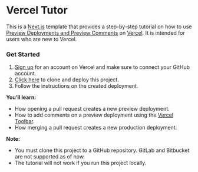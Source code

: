 # Vercel Tutor

This is a [Next.js](https://nextjs.org/) template that provides a step-by-step tutorial on how to use [Preview Deployments and Preview Comments](https://vercel.com/products/previews) on [Vercel](https://vercel.com). It is intended for users who are new to Vercel.

### Get Started

1. [Sign up](https://vercel.com/signup) for an account on Vercel and make sure to connect your GitHub account.
2. [Click here](https://vercel.com/new/clone?from=templates&project-name=Vercel+Tutor&repository-name=vercel-tutor&repository-url=https%3A%2F%2Fgithub.com%2Fvercel%2Fexamples%2Ftree%2Fmain%2Fvercel-tutor) to clone and deploy this project.
3. Follow the instructions on the created deployment.

**You’ll learn:**

- How opening a pull request creates a new preview deployment.
- How to add comments on a preview deployment using the [Vercel Toolbar](https://vercel.com/docs/workflow-collaboration/vercel-toolbar).
- How merging a pull request creates a new production deployment.

**Note:**

- You must clone this project to a GitHub repository. GitLab and Bitbucket are not supported as of now.
- The tutorial will not work if you run this project locally.
